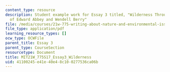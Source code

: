 ```yaml
---
content_type: resource
description: Student example work for Essay 3 titled, "Wilderness Through the Eyes
  of Edward Abbey and Wendell Berry"
file: /media/courses/21w-775-writing-about-nature-and-environmental-issues-spring-2017/41100245e41e40e48c100277536ca06b_MIT21W_775S17_Essay3_Wilderness.pdf
file_type: application/pdf
learning_resource_types: []
ocw_type: OCWFile
parent_title: Essay 3
parent_type: CourseSection
resourcetype: Document
title: MIT21W_775S17_Essay3_Wilderness
uid: 41100245-e41e-40e4-8c10-0277536ca06b
---
```

